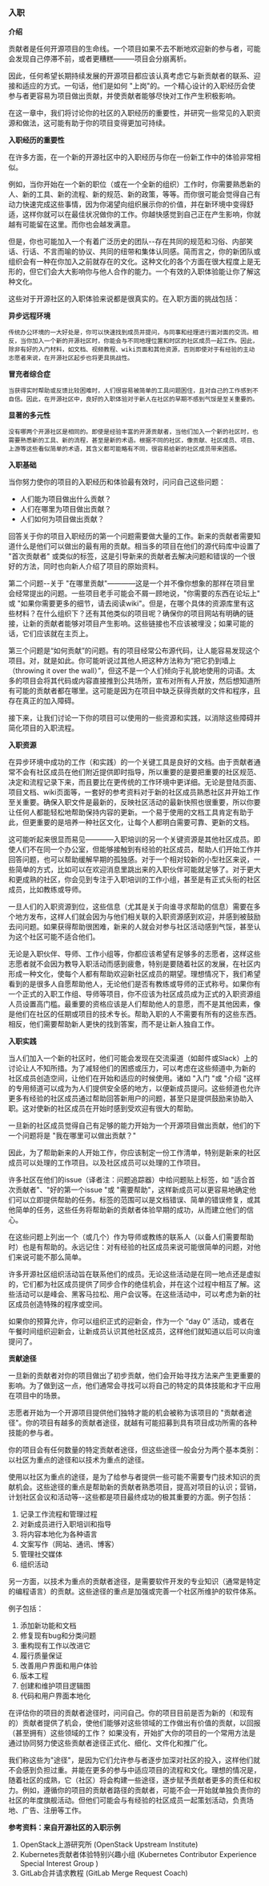 ### 入职

**介绍**


贡献者是任何开源项目的生命线。一个项目如果不去不断地欢迎新的参与者，可能会发现自己停滞不前，或者更糟糕———项目会分崩离析。

因此，任何希望长期持续发展的开源项目都应该认真考虑它与新贡献者的联系、迎接和适应的方式。一句话，他们是如何 "上岗"的。一个精心设计的入职经历会使参与者更容易为项目做出贡献，并使贡献者能够尽快对工作产生积极影响。

在这一章中，我们将讨论你的社区的入职经历的重要性，并研究一些常见的入职资源和做法，这可能有助于你的项目变得更加可持续。


**入职经历的重要性**


在许多方面，在一个新的开源社区中的入职经历与你在一份新工作中的体验非常相似。

例如，当你开始在一个新的职位（或在一个全新的组织）工作时，你需要熟悉新的人、新的工具、新的流程、新的规范、新的政策，等等。而你很可能会觉得自己有动力快速完成这些事情，因为你渴望向组织展示你的价值，并在新环境中变得舒适，这样你就可以在最佳状况做你的工作。你越快感觉到自己正在产生影响，你就越有可能留在这里。而你也会越发满意。

但是，你也可能加入一个有着广泛历史的团队--存在共同的规范和习俗、内部笑话、行话、不言而喻的协议、共同的纽带和集体认同感。简而言之，你的新团队或组织会有一种在你加入之前就存在的文化。这种文化的各个方面在很大程度上是无形的，但它们会大大影响你与他人合作的能力。一个有效的入职体验能让你了解这种文化。

这些对于开源社区的入职体验来说都是很真实的。在入职方面的挑战包括：


**异步远程环境**


```
传统办公环境的一大好处是，你可以快速找到成员并提问，与同事和经理进行面对面的交流。相反，当你加入一个新的开源社区时，你能会与不同地理位置和时区的社区成员一起工作。因此，除非有好的入门材料，如文档、视频教程、wiki页面和其他资源，否则即使对于有经验的主动志愿者来说，在开源社区起步也将更具挑战性。
```

**冒充者综合症**

```
当获得实时帮助或反馈比较困难时，人们很容易被简单的工具问题困住，且对自己的工作感到不自信。因此，在开源社区中，良好的入职体验对于新人在社区的早期不感到气馁是至关重要的。
```

**显著的多元性**

```
没有哪两个开源社区是相同的。即使是经验丰富的开源贡献者，当他们加入一个新的社区时，也需要熟悉新的工具、新的流程，甚至是新的术语。根据不同的社区，像贡献、社区成员、项目、上游等这些看似简单的术语，其含义都可能略有不同，很容易给新的社区成员带来困惑。
```

**入职基础**

当你努力使你的项目的入职经历和体验最有效时，问问自己这些问题：

- 人们能为项目做出什么贡献？
- 人们在哪里为项目做出贡献？
- 人们如何为项目做出贡献？

回答关于你的项目入职经历的第一个问题需要做大量的工作。新来的贡献者需要知道什么是他们可以做出的最有用的贡献。相当多的项目在他们的源代码库中设置了 "首次贡献者" 或类似的标签，这是引导新来的贡献者去解决问题和错误的一个很好的方法，同时也向新人介绍了项目的原始资料。

第二个问题--关于 "在哪里贡献"————这是一个并不像你想象的那样在项目里会经常提出的问题。一些项目老手可能会不屑一顾地说，"你需要的东西在论坛上" 或 "如果你需要更多的细节，请去阅读wiki"。但是，在哪个具体的资源库里有这些材料？在什么组织下？还有其他类似的项目呢？确保你的项目网站有明确的链接，让新的贡献者能够对项目产生影响。这些链接也不应该被埋没；如果可能的话，它们应该就在主页上。

第三个问题是“如何贡献”的问题。有的项目经常公布源代码，让人能容易发现这个项目。对，就是如此。你可能听说过其他人把这种方法称为“把它扔到墙上（throwing it over the wall）”，但这不是一个人们倾向于礼貌地使用的词语。太多的项目会将其代码或内容直接推到公共场所，宣布对所有人开放，然后想知道所有可能的贡献者都在哪里。这可能是因为在项目中缺乏获得贡献的文件和程序，且存在真正的加入障碍。

接下来，让我们讨论一下你的项目可以使用的一些资源和实践，以消除这些障碍并简化项目的入职流程。


**入职资源**


在异步环境中成功的工作（和实践）的一个关键工具是良好的文档。由于贡献者通常不会有社区成员在他们附近提供即时指导，所以重要的是要把重要的社区规范、决定和流程记录下来，而且要比在更传统的工作环境中更详细。无论是登陆页面、项目文档、wiki页面等，一套好的参考资料对于新的社区成员熟悉社区并开始工作至关重要。确保入职文件是最新的，反映社区活动的最新快照也很重要，所以你要让任何人都能轻松地帮助保持内容的更新。一个易于使用的文档工具肯定有助于此，但更重要的是培养一种社区文化，让每个人都明白需要可靠、更新的文档。

这可能听起来很显而易见————入职培训的另一个关键资源是其他社区成员。即使人们不在同一个办公室，但能够接触到有经验的社区成员，帮助人们开始工作并回答问题，也可以帮助缓解早期的孤独感。对于一个相对较新的小型社区来说，一些简单的方式，比如可以在欢迎消息里跳出来的入职伙伴可能就足够了。对于更大和更成熟的社区，你会见到专注于入职培训的工作小组，甚至是有正式头衔的社区成员，比如教练或导师。

一旦人们的入职资源到位，这些信息（尤其是关于向谁寻求帮助的信息）需要在多个地方发布，这样人们就会因为与他们相关联的入职资源感到欢迎，并感到被鼓励去问问题。如果获得帮助很困难，新来的人就会对参与社区活动感到气馁，甚至认为这个社区可能不适合他们。

无论是入职伙伴、导师、工作小组等，你都应该希望有足够多的志愿者，这样这些志愿者就不会因为教导入职活动而感到疲惫，特别是要随着社区的发展，在社区内形成一种文化，使每个人都有帮助欢迎新社区成员的期望。理想情况下，我们希望看到的是很多人自愿帮助他人，无论他们是否有教练或导师的正式称号。如果你有一个正式的入职工作组、导师等项目，你不应该为社区成员成为正式的入职资源组人员设置高门槛。最重要的资格应该是人们帮助他人的意愿，而不是其他因素，像是他们在社区的任期或项目的技术专长。帮助入职的人不需要有所有的这些东西。相反，他们需要帮助新人更快的找到答案，而不是让新人独自工作。

**入职实践**


当人们加入一个新的社区时，他们可能会发现在交流渠道（如邮件或Slack）上的讨论让人不知所措。为了减轻他们的困惑或压力，可以考虑在这些频道中,为新的社区成员创造空间，让他们在开始和适应的时候使用。诸如 "入门 "或 "介绍 "这样的专用频道可以成为为人们提供安全感的地方，以便新成员提问。这些频道也允许更多有经验的社区成员通过帮助回答新用户的问题，甚至只是提供鼓励来协助入职。这对使新的社区成员在开始时感到受欢迎有很大的帮助。

一旦新的社区成员觉得自己有足够的能力开始为一个开源项目做出贡献，他们的下一个问题将是 "我在哪里可以做出贡献？"

因此，为了帮助新来的人开始工作，你应该制定一份工作清单，特别是新来的社区成员可以处理的工作项目。以及社区成员可以处理的工作项目。

许多社区在他们的issue（译者注：问题追踪器）中给问题贴上标签，如 "适合首次贡献者"、"好的第一个issue "或 "需要帮助"，这样新成员可以更容易地确定他们可以立即提供帮助的任务。标签的范围可以是文档错误、简单的错误修复，或其他简单的任务，这些任务将帮助新的贡献者体验早期的成功，从而建立他们的信心。

在这些问题上列出一个（或几个）作为导师或教练的联系人（以备人们需要帮助时）也是有帮助的。永远记住：对有经验的社区成员来说可能很简单的问题，对他们来说可能不那么简单。

许多开源社区组织活动旨在联系他们的成员。无论这些活动是在同一地点还是虚拟的，它们都为社区成员提供了同步合作的绝佳机会，并在这个过程中相互了解。这些活动可以是峰会、黑客马拉松、用户会议等。在这些活动中，可以考虑为新的社区成员创造特殊的程序或空间。

如果你的预算允许，你可以组织正式的迎新会，作为一个 “day 0” 活动，或者在午餐时间组织迎新会，让新成员认识其他社区成员，这样他们就知道以后可以向谁提问了。


**贡献途径**


一旦新的贡献者对你的项目做出了初步贡献，他们会开始寻找方法来产生更重要的影响。为了做到这一点，他们通常会寻找可以将自己的特定的具体技能和才干应用在项目中的场景。

志愿者开始为一个开源项目提供他们独特才能的机会被称为该项目的 "贡献者途径"。你的项目有越多的贡献者途径，就越有可能招募到具有项目成功所需的各种技能的参与者。

你的项目会有任何数量的特定贡献者途径，但这些途径一般会分为两个基本类别：以社区为重点的途径和以技术为重点的途径。

使用以社区为重点的途径，是为了给参与者提供一些可能不需要专门技术知识的贡献机会。这些途径的重点是帮助新的贡献者熟悉项目，提高对项目的认识；营销，计划社区会议和活动等--这些都是项目最终成功的极其重要的方面。例子包括：

1. 记录工作流程和管理过程
2. 对新成员进行入职培训和指导
3. 将内容本地化为各种语言
4. 文案写作（网站、通讯、博客）
5. 管理社交媒体
6. 组织活动

另一方面，以技术为重点的贡献者途径，是需要软件开发的专业知识（通常是特定的编程语言）的贡献。这些途径的重点是加强或完善一个社区所维护的软件体系。

例子包括：

1. 添加新功能和文档
2. 修复现有bug和分类问题
3. 重构现有工作以改进它
4. 履行质量保证
5. 改善用户界面和用户体验
6. 版本工程
7. 创建和维护项目逻辑图
8. 代码和用户界面本地化

在评估你的项目的贡献者途径时，问问自己。你的项目目前是否为新的（和现有的）贡献者提供了机会，使他们能够对这些领域的工作做出有价值的贡献，以回报（甚至拥有）这些领域的工作？ 如果没有，开始扩大你的项目的一个常用方法是通过协同努力使这些贡献者途径正式化、细化、文件化和推广化。

我们称这些为"途径"，是因为它们允许参与者逐步加深对社区的投入，这样他们就不会感到负担过重。并能在更多的参与中适应项目的流程和文化。理想的情况是，随着社区的成熟，它（社区）将会构建一些途径，逐步赋予贡献者更多的责任和权力。例如，遵循你的项目的贡献者路径的贡献者，可能不会一开始就单独负责你的社区的年度旗舰活动。但他们可能会与有经验的社区成员一起策划活动，负责场地、广告、注册等工作。


**参考资料：来自开源社区的入职示例**

1. OpenStack上游研究所 (OpenStack Upstream Institute)
2. Kubernetes贡献者体验特别兴趣小组 (Kubernetes Contributor Experience Special Interest Group )
3. GitLab合并请求教程 (GitLab Merge Request Coach)
